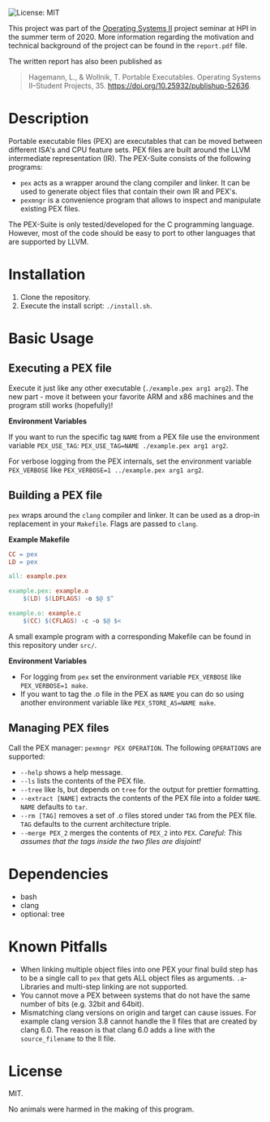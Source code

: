 ![License: MIT](https://img.shields.io/badge/license-MIT-green)

This project was part of the [Operating Systems II](https://osm.hpi.de/bs2/2020/) project seminar at HPI in the summer term of 2020. More information regarding the motivation and technical background of the project can be found in the  `report.pdf` file.

The written report has also been published as
> Hagemann, L., & Wollnik, T. Portable Executables. Operating Systems II–Student Projects, 35. https://doi.org/10.25932/publishup-52636.

# Description

Portable executable files (PEX) are executables that can be moved between different ISA's and CPU feature sets. PEX files are built around the LLVM intermediate representation (IR). The PEX-Suite consists of the following programs:

- `pex` acts as a wrapper around the clang compiler and linker. It can be used to generate object files that contain their own IR and PEX's.
- `pexmngr` is a convenience program that allows to inspect and manipulate existing PEX files.

The PEX-Suite is only tested/developed for the C programming language. However, most of the code should be easy to port to other languages that are supported by LLVM.  

# Installation

1. Clone the repository.
2. Execute the install script: `./install.sh`.

# Basic Usage

## Executing a PEX file

Execute it just like any other executable (`./example.pex arg1 arg2`). The new part - move it between your favorite ARM and x86 machines and the program still works (hopefully)! 

**Environment Variables**

If you want to run the specific tag `NAME` from a PEX file use the environment variable `PEX_USE_TAG`: `PEX_USE_TAG=NAME ./example.pex arg1 arg2`.

For verbose logging from the PEX internals, set the environment variable `PEX_VERBOSE` like `PEX_VERBOSE=1 ../example.pex arg1 arg2`.

## Building a PEX file

`pex` wraps around the `clang` compiler and linker. It can be used as a drop-in replacement in your `Makefile`. Flags are passed to `clang`.

**Example Makefile**

```Makefile
CC = pex
LD = pex

all: example.pex

example.pex: example.o
	$(LD) $(LDFLAGS) -o $@ $^

example.o: example.c
	$(CC) $(CFLAGS) -c -o $@ $<
```
A small example program with a corresponding Makefile can be found in this repository under `src/`.

**Environment Variables**

- For logging from `pex` set the environment variable `PEX_VERBOSE` like `PEX_VERBOSE=1 make`.
- If you want to tag the .o file in the PEX as `NAME` you can do so using another environment variable like `PEX_STORE_AS=NAME make`.

## Managing PEX files

Call the PEX manager: `pexmngr PEX OPERATION`.
The following `OPERATIONS` are supported:

- `--help` shows a help message. 
- `--ls` lists the contents of the PEX file.
- `--tree` like ls, but depends on `tree` for the output for prettier formatting.
- `--extract [NAME]` extracts the contents of the PEX file into a folder `NAME`. `NAME` defaults to `tar`.
- `--rm [TAG]` removes a set of .o files stored under `TAG` from the PEX file. `TAG` defaults to the current architecture triple.
- `--merge PEX_2` merges the contents of `PEX_2` into `PEX`. *Careful: This assumes that the tags inside the two files are disjoint!* 

# Dependencies

- bash
- clang
- optional: tree

# Known Pitfalls

- When linking multiple object files into one PEX your final build step has to be a single call to `pex` that gets ALL object files as arguments. `.a`-Libraries and multi-step linking are not supported.
- You cannot move a PEX between systems that do not have the same number of bits (e.g. 32bit and 64bit).
- Mismatching clang versions on origin and target can cause issues. For example clang version 3.8 cannot handle the ll files that are created by clang 6.0. The reason is that clang 6.0 adds a line with the `source_filename` to the ll file. 

# License

MIT.

No animals were harmed in the making of this program.
